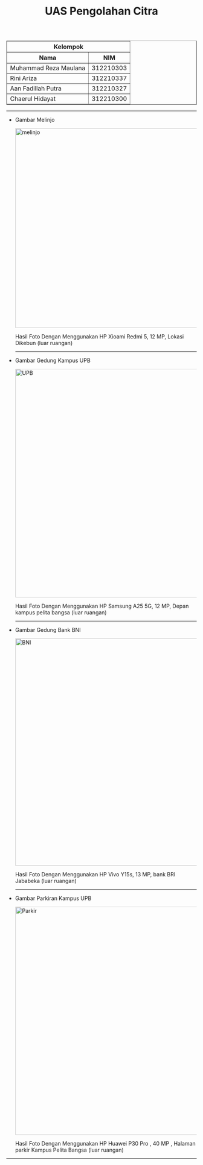 <h1><p align="center">UAS Pengolahan Citra</h1><br>

 <table border="1">
  <tr>
    <th colspan="2">Kelompok</th>
  </tr>
 	<tr>
 		<th> Nama </th>
 		<th> NIM </th>
 	</tr>
 	<tr>
 		<td> Muhammad Reza Maulana</td>
 		<td> 312210303</td>
 	</tr>
  <tr>
 		<td> Rini Ariza</td>
 		<td> 312210337</td>
 	</tr>
  <tr>
 		<td> Aan Fadillah Putra</td>
 		<td> 312210327</td>
 	</tr>
   	<tr>
 		<td> Chaerul Hidayat</td>
 		<td> 312210300</td>
 	</tr>
 </table>

---

- Gambar Melinjo

  <img width="527" alt="melinjo" src="https://github.com/MuhammadReza1234/UAS-Pengolahan-Citra/assets/115516607/f2af4a65-0593-4d44-9c19-9561888dfd5e">

  Hasil Foto Dengan Menggunakan HP Xioami Redmi 5, 12 MP, Lokasi Dikebun (luar ruangan)

  ---

- Gambar Gedung Kampus UPB
    
  <img width="603" alt="UPB" src="https://github.com/MuhammadReza1234/UAS-Pengolahan-Citra/assets/115516607/aaeb88d9-dd68-43e9-b5b5-b6eb082a26d8">

  Hasil Foto Dengan Menggunakan HP Samsung A25 5G, 12 MP, Depan kampus pelita bangsa (luar ruangan)

  ---

- Gambar Gedung Bank BNI

  <img width="600" alt="BNI" src="https://github.com/MuhammadReza1234/UAS-Pengolahan-Citra/assets/115516607/282ecf02-2e7e-4495-99b2-7e639b1c3d0b">

  Hasil Foto Dengan Menggunakan HP Vivo Y15s, 13 MP, bank BRI Jababeka (luar ruangan)

  ---

- Gambar Parkiran Kampus UPB
   
  <img width="602" alt="Parkir" src="https://github.com/MuhammadReza1234/UAS-Pengolahan-Citra/assets/115516607/6ea21c9c-8efc-405a-bacc-3c03b2b21e3b">
  
  Hasil Foto Dengan Menggunakan HP Huawei P30 Pro , 40 MP , Halaman parkir Kampus Pelita Bangsa (luar ruangan)

---



    


